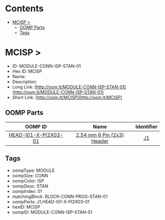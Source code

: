 



Contents
========

* [MCISP > ](#mcisp--)
	* [OOMP Parts](#oomp-parts)
	* [Tags](#tags)

# MCISP > 

- ID: MODULE-CONN-ISP-STAN-01
- Hex ID: MCISP
- Name: 
- Description: 
- Long Link: [http://oom.lt/MODULE-CONN-ISP-STAN-01](http://oom.lt/MODULE-CONN-ISP-STAN-01)
- Short Link: [http://oom.lt/MCISP](http://oom.lt/MCISP)

## OOMP Parts
  

|OOMP ID|Name|Identifier|
| :---: | :---: | :---: |
|[HEAD-I01-X-PI2X03-01](https://github.com/oomlout/oomlout_OOMP_parts/tree/main/HEAD-I01-X-PI2X03-01/)|[2.54 mm 6 Pin (2x3) Header](https://github.com/oomlout/oomlout_OOMP_parts/tree/main/HEAD-I01-X-PI2X03-01/)|[J1](https://github.com/oomlout/oomlout_OOMP_parts/tree/main/HEAD-I01-X-PI2X03-01/)|

## Tags

- oompType: MODULE
- oompSize: CONN
- oompColor: ISP
- oompDesc: STAN
- oompIndex: 01
- matchingBlock: BLOCK-CONN-PROG-STAN-01
- oompParts: J1,HEAD-I01-X-PI2X03-01
- hexID: MCISP
- oompID: MODULE-CONN-ISP-STAN-01
